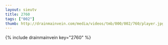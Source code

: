 ```yaml
--- 
layout: sieutv
title: 2760
tags: ["002"]
thumb: http://drainmainvein.com/media/videos/tmb/000/002/760/player.jpg
---
```

{% include drainmainvein key="2760" %} 
